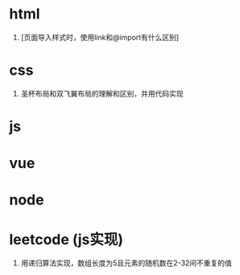 # html

1.  [页面导入样式时，使用link和@import有什么区别]

# css

1. 圣杯布局和双飞翼布局的理解和区别，并用代码实现

# js

# vue

# node

# leetcode (js实现)

1. 用递归算法实现，数组长度为5且元素的随机数在2-32间不重复的值